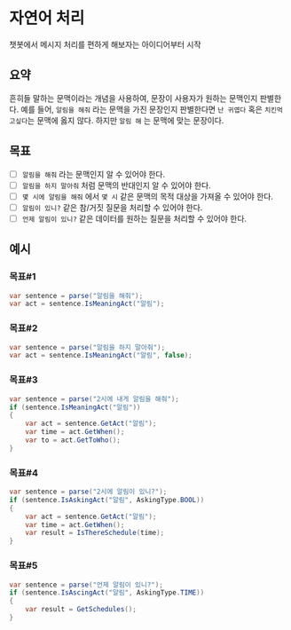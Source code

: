 # 자연어 처리

챗봇에서 메시지 처리를 편하게 해보자는 아이디어부터 시작

## 요약

흔히들 말하는 문맥이라는 개념을 사용하여, 문장이 사용자가 원하는 문맥인지 판별한다.
예를 들어, `알림을 해줘` 라는 문맥을 가진 문장인지 판별한다면 `난 귀엽다` 혹은 `치킨먹고싶다`는 문맥에 옳지 않다. 하지만 `알림 해` 는 문맥에 맞는 문장이다.

## 목표

- [ ] `알림을 해줘` 라는 문맥인지 알 수 있어야 한다.
- [ ] `알림을 하지 말아줘` 처럼 문맥의 반대인지 알 수 있어야 한다.
- [ ] `몇 시에 알림을 해줘` 에서 `몇 시` 같은 문맥의 목적 대상을 가져올 수 있어야 한다.
- [ ] `알림이 있니?` 같은 참/거짓 질문을 처리할 수 있어야 한다.
- [ ] `언제 알림이 있니?` 같은 데이터를 원하는 질문을 처리할 수 있어야 한다.

## 예시

### 목표#1

```csharp
var sentence = parse("알림을 해줘");
var act = sentence.IsMeaningAct("알림");
```

### 목표#2

```csharp
var sentence = parse("알림을 하지 말아줘");
var act = sentence.IsMeaningAct("알림", false);
```

### 목표#3

```csharp
var sentence = parse("2시에 내게 알림을 해줘");
if (sentence.IsMeaningAct("알림"))
{
    var act = sentence.GetAct("알림");
    var time = act.GetWhen();
    var to = act.GetToWho();
}
```

### 목표#4

```csharp
var sentence = parse("2시에 알림이 있니?");
if (sentence.IsAskingAct("알림", AskingType.BOOL))
{
    var act = sentence.GetAct("알림");
    var time = act.GetWhen();
    var result = IsThereSchedule(time);
}
```

### 목표#5

```csharp
var sentence = parse("언제 알림이 있니?");
if (sentence.IsAscingAct("알림", AskingType.TIME))
{
    var result = GetSchedules();
}
```

